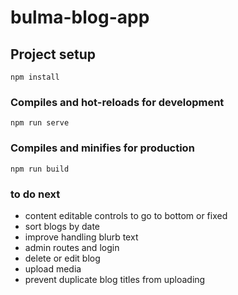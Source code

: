 # bulma-blog-app

## Project setup
```
npm install
```

### Compiles and hot-reloads for development
```
npm run serve
```

### Compiles and minifies for production
```
npm run build
```

### to do next
* content editable controls to go to bottom or fixed
* sort blogs by date
* improve handling blurb text
* admin routes and login
* delete or edit blog
* upload media
* prevent duplicate blog titles from uploading